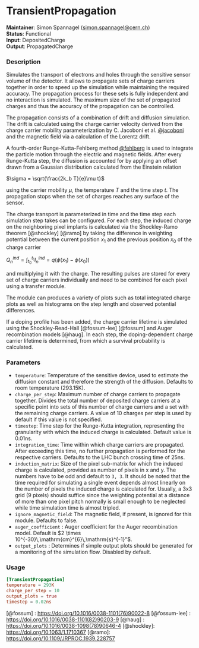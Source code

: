 # TransientPropagation
**Maintainer**: Simon Spannagel (simon.spannagel@cern.ch)  
**Status**: Functional  
**Input**: DepositedCharge  
**Output**: PropagatedCharge

### Description
Simulates the transport of electrons and holes through the sensitive sensor volume of the detector. It allows to propagate sets of charge carriers together in order to speed up the simulation while maintaining the required accuracy. The propagation process for these sets is fully independent and no interaction is simulated. The maximum size of the set of propagated charges and thus the accuracy of the propagation can be controlled.

The propagation consists of a combination of drift and diffusion simulation. The drift is calculated using the charge carrier velocity derived from the charge carrier mobility parameterization by C. Jacoboni et al. [@jacoboni] and the magnetic field via a calculation of the Lorentz drift.

A fourth-order Runge-Kutta-Fehlberg method [@fehlberg] is used to integrate the particle motion through the electric and magnetic fields. After every Runge-Kutta step, the diffusion is accounted for by applying an offset drawn from a Gaussian distribution calculated from the Einstein relation

$`\sigma = \sqrt{\frac{2k_b T}{e}\mu t}`$

using the carrier mobility $`\mu`$, the temperature $`T`$ and the time step $`t`$. The propagation stops when the set of charges reaches any surface of the sensor.

The charge transport is parameterized in time and the time step each simulation step takes can be configured.
For each step, the induced charge on the neighboring pixel implants is calculated via the Shockley-Ramo theorem [@shockley] [@ramo] by taking the difference in weighting potential between the current position $`x_1`$ and the previous position $`x_0`$ of the charge carrier

$` Q_n^{ind}  = \int_{t_0}^{t_1} I_n^{ind} = q \left( \phi (x_1) - \phi(x_0) \right)`$

and multiplying it with the charge. The resulting pulses are stored for every set of charge carriers individually and need to be combined for each pixel using a transfer module.

The module can produces a variety of plots such as total integrated charge plots as well as histograms on the step length and observed potential differences.

If a doping profile has been added, the charge carrier lifetime is simulated using the Shockley-Read-Hall [@fossum-lee] [@fossum] and Auger recombination models [@haug]. 
In each step, the doping-dependent charge carrier lifetime is determined, from which a survival probability is calculated.

### Parameters
* `temperature`: Temperature of the sensitive device, used to estimate the diffusion constant and therefore the strength of the diffusion. Defaults to room temperature (293.15K).
* `charge_per_step`: Maximum number of charge carriers to propagate together. Divides the total number of deposited charge carriers at a specific point into sets of this number of charge carriers and a set with the remaining charge carriers. A value of 10 charges per step is used by default if this value is not specified.
* `timestep`: Time step for the Runge-Kutta integration, representing the granularity with which the induced charge is calculated. Default value is 0.01ns.
* `integration_time`: Time within which charge carriers are propagated. After exceeding this time, no further propagation is performed for the respective carriers. Defaults to the LHC bunch crossing time of 25ns.
* `induction_matrix`: Size of the pixel sub-matrix for which the induced charge is calculated, provided as number of pixels in x and y. The numbers have to be odd and default to `3, 3`. It should be noted that the time required for simulating a single event depends almost linearly on the number of pixels the induced charge is calculated for. Usually, a 3x3 grid (9 pixels) should suffice since the weighting potential at a distance of more than one pixel pitch normally is small enough to be neglected while time simulation time is almost tripled.
* `ignore_magnetic_field`: The magnetic field, if present, is ignored for this module. Defaults to false.
* `auger_coefficient` : Auger coefficient for the Auger recombination model. Default is $`2 \times 10^{-30}\,\mathrm{cm}^{6}\,\mathrm{s}^{-1}"`$. 
* `output_plots` : Determines if simple output plots should be generated for a monitoring of the simulation flow. Disabled by default.


### Usage
```toml
[TransientPropagation]
temperature = 293K
charge_per_step = 10
output_plots = true
timestep = 0.02ns
```

[@jacoboni]: https://doi.org/10.1016/0038-1101(77)90054-5
[@fehlberg]: https://ntrs.nasa.gov/search.jsp?R=19690021375
[@fossum] : https://doi.org/10.1016/0038-1101(76)90022-8
[@fossum-lee] : https://doi.org/10.1016/0038-1101(82)90203-9
[@haug] : https://doi.org/10.1016/0038-1098(78)90646-4
[@shockley]: https://doi.org/10.1063/1.1710367
[@ramo]: https://doi.org/10.1109/JRPROC.1939.228757
